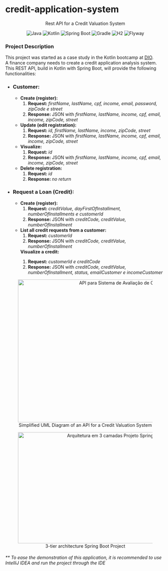﻿<h1>credit-application-system</h1>
<p style="text-align: center">Rest API for a Credit Valuation System</p>
<p style="text-align: center">
    <img src="https://img.shields.io/badge/Java-v17-blue.svg" alt="Java"/>
    <img src="https://img.shields.io/badge/Kotlin-v1.7.22-purple.svg" alt="Kotlin"/>
    <img src="https://img.shields.io/badge/Spring%20Boot-v3.0.3-brightgreen.svg" alt="Spring Boot"/>
    <img src="https://img.shields.io/badge/Gradle-v7.6-lightgreen.svg" alt="Gradle"/>
    <img src="https://img.shields.io/badge/H2-v2.1.214-darkblue.svg" alt="H2"/>
    <img src="https://img.shields.io/badge/Flyway-v9.5.1-red.svg" alt="Flyway">
</p>

<h3>Project Description</h3>
<p>This project was started as a case study in the Kotlin bootcamp at <a href="https://www.dio.me/"> DIO</a>.
   <br>
   A finance company needs to create a credit application analysis system.
   <br>
   This REST API, build in Kotlin with Spring Boot, will provide the following functionalities:
</p>

<ul>
    <li><h3>Customer:</h3>
        <ul>
            <li><strong>Create (register):</strong>
                 <ol>
                    <li><strong>Request: </strong><em>firstName, lastName, cpf, income, email, password, zipCode e street</em></li>
                    <li><strong>Response: </strong>JSON with <em>firstName, lastName, income, cpf, email, income, zipCode, street</em></li>
                </ol>
            </li>
            <li><strong>Update (edit registration):</strong>
            <ol>
              <li><strong>Request: </strong><em>id, firstName, lastName, income, zipCode, street</em></li>
              <li><strong>Response: </strong>JSON with <em>firstName, lastName, income, cpf, email, income, zipCode, street</em></li>
            </ol>
            </li>  
            <li><strong>Visualize:</strong>
                <ol>
                  <li><strong>Request: </strong> <em>id</em></li>
                  <li><strong>Response: </strong>JSON with <em>firstName, lastName, income, cpf, email, income, zipCode, street</em></li>
                </ol> 
            </li>
            <li><strong>Delete registration:</strong>
                <ol>
                  <li><strong>Request: </strong><em>id</em></li>
                  <li><strong>Response: </strong><em>no return</em></li>
                </ol>
            </li>
        </ul>
    </li>
    <li><h3>Request a Loan (Credit):</h3>
        <ul>
            <li><strong>Create (register):</strong>
                <ol>
                    <li><strong>Request: </strong><em>creditValue, dayFirstOfInstallment, numberOfInstallments e customerId</em></li>
                    <li><strong>Response: </strong>JSON with <em>creditCode, creditValue, numberOfInstallment</em></li>
                </ol>
            </li>
            <li><strong>List all credit requests from a customer:</strong>
                <ol>
                  <li><strong>Request: </strong><em>customerId</em></li>
                  <li><strong>Response: </strong>JSON with <em>creditCode, creditValue, numberOfInstallment</em></li>
                </ol> 
            </li>
        </ul>
        <ul><strong>Visualize a credit:</strong>
            <ol>
              <li><strong>Request: </strong><em>customerId e creditCode</em></li>
              <li><strong>Response: </strong>JSON with <em>creditCode, creditValue, numberOfInstallment, status, emailCustomer e incomeCustomer</em></li>
            </ol>
        </ul>        
    </li>
</ul>

<figure>
    <p style="text-align: center">
      <img src="https://i.imgur.com/vWT4aez.png" height="450" width="650" alt="API para Sistema de Avaliação de Créditos"/><br>
      Simplified UML Diagram of an API for a Credit Valuation System
    </p>
</figure>
<figure>
    <p style="text-align: center">
      <img src="https://i.imgur.com/SwMC6sq.png" height="350" width="600" alt="Arquitetura em 3 camadas Projeto Spring Boot"/><br>
      3-tier architecture Spring Boot Project
    </p>
</figure>


<h6>** To ease the demonstration of this application, it is recommended to use IntelliJ IDEA and run the project through the IDE</h6>